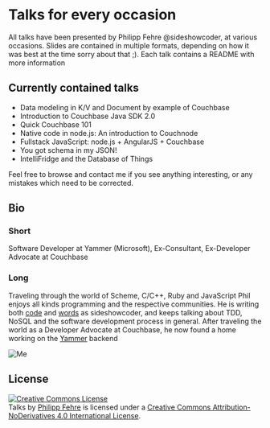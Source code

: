 Talks for every occasion
========================

All talks have been presented by Philipp Fehre @sideshowcoder, at various
occasions. Slides are contained in multiple formats, depending on how it was
best at the time sorry about that ;). Each talk contains a README with more
information

Currently contained talks
-------------------------

- Data modeling in K/V and Document by example of Couchbase
- Introduction to Couchbase Java SDK 2.0
- Quick Couchbase 101
- Native code in node.js: An introduction to Couchnode
- Fullstack JavaScript: node.js + AngularJS + Couchbase
- You got schema in my JSON!
- IntelliFridge and the Database of Things

Feel free to browse and contact me if you see anything interesting, or any
mistakes which need to be corrected.

Bio
---
### Short
Software Developer at Yammer (Microsoft), Ex-Consultant, Ex-Developer Advocate 
at Couchbase

### Long
Traveling through the world of Scheme, C/C++, Ruby and JavaScript Phil enjoys
all kinds programming and the respective communities. He is writing both
[code](https://github.com/sideshowcoder) and
[words](http://sideshowcoder.com) as sideshowcoder, and keeps talking about TDD,
NoSQL and the software development process in general. After traveling the world 
as a Developer Advocate at Couchbase, he now found a home working on the 
[Yammer](https://yammer.com) backend

![Me](http://www.gravatar.com/avatar/5cde19029032f151ca09687f7c8783eb?s=250)

License
-------

<a rel="license" href="http://creativecommons.org/licenses/by-nd/4.0/"><img
alt="Creative Commons License" style="border-width:0"
src="https://i.creativecommons.org/l/by-nd/4.0/80x15.png" /></a><br /><span
xmlns:dct="http://purl.org/dc/terms/" property="dct:title">Talks</span> by <a
xmlns:cc="http://creativecommons.org/ns#" href="http://sideshowcoder.com"
property="cc:attributionName" rel="cc:attributionURL">Philipp Fehre</a> is
licensed under a <a rel="license"
href="http://creativecommons.org/licenses/by-nd/4.0/">Creative Commons
Attribution-NoDerivatives 4.0 International License</a>.

